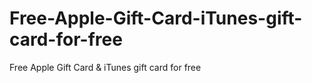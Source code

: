 # Free-Apple-Gift-Card-iTunes-gift-card-for-free
Free Apple Gift Card &amp; iTunes gift card for free
